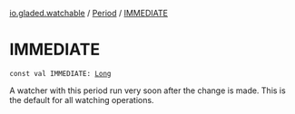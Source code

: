 [io.gladed.watchable](../index.md) / [Period](index.md) / [IMMEDIATE](./-i-m-m-e-d-i-a-t-e.md)

# IMMEDIATE

`const val IMMEDIATE: `[`Long`](https://kotlinlang.org/api/latest/jvm/stdlib/kotlin/-long/index.html)

A watcher with this period run very soon after the change is made. This is the default for all
watching operations.

